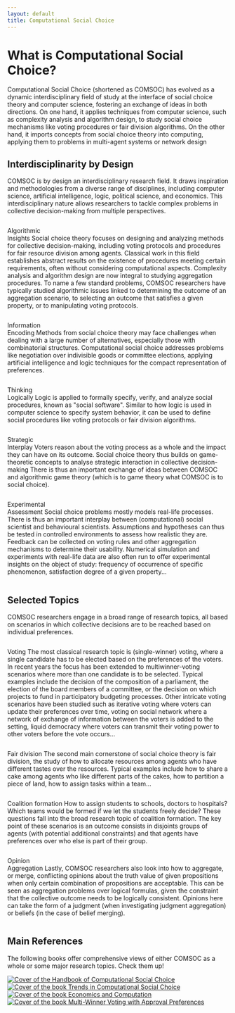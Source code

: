 ```yaml
---
layout: default
title: Computational Social Choice
---
```


# What is Computational Social Choice?

Computational Social Choice (shortened as COMSOC) has evolved as a dynamic interdisciplinary field of 
study at the interface of social choice theory and computer science, fostering an exchange of ideas 
in both directions.
On one hand, it applies techniques from computer science, such as complexity analysis and algorithm
design, to study social choice mechanisms like voting procedures or fair division algorithms.
On the other hand, it imports concepts from social choice theory into computing, applying them to 
problems in multi-agent systems or network design

## Interdisciplinarity by Design

COMSOC is by design an interdisciplinary research field. 
It draws inspiration and methodologies from a diverse range of disciplines, including computer science,
artificial intelligence, logic, political science, and economics. This interdisciplinary nature allows
researchers to tackle complex problems in collective decision-making from multiple perspectives.

<p style="display: inline-block;">
<span class="interdisciplinary-header lettrine">Algorithmic<br>Insights</span>
Social choice theory focuses on designing and analyzing methods for collective decision-making,
including voting protocols and procedures for fair resource division among agents. Classical work
in this field establishes abstract results on the existence of procedures meeting certain requirements,
often without considering computational aspects. Complexity analysis and algorithm design are now integral
to studying aggregation procedures. To name a few standard problems, COMSOC researchers have typically
studied algorithmic issues linked to determining the outcome of an aggregation scenario, to selecting an
outcome that satisfies a given property, or to manipulating voting protocols.
</p>

<p style="display: inline-block;">
<span class="interdisciplinary-header lettrine">Information<br>Encoding</span>
Methods from social choice theory may face challenges when dealing with a large number of alternatives,
especially those with combinatorial structures. Computational social choice addresses problems like
negotiation over indivisible goods or committee elections, applying artificial intelligence and logic
techniques for the compact representation of preferences.
</p>

<p style="display: inline-block;">
<span class="interdisciplinary-header lettrine">Thinking<br>Logically</span>
Logic is applied to formally specify, verify, and analyze social procedures, known as "social software".
Similar to how logic is used in computer science to specify system behavior, it can be used to define
social procedures like voting protocols or fair division algorithms.
</p>

<p style="display: inline-block;">
<span class="interdisciplinary-header lettrine">Strategic<br>Interplay</span>
Voters reason about the voting process as a whole and the impact they can have on its outcome.
Social choice theory thus builds on game-theoretic concepts to analyse strategic interaction in
collective decision-making
There is thus an important exchange of ideas between COMSOC and algorithmic game theory (which is 
to game theory what COMSOC is to social choice).
</p>

<p style="display: inline-block;">
<span class="interdisciplinary-header lettrine">Experimental<br>Assessment</span>
Social choice problems mostly models real-life processes.
There is thus an important interplay between (computational) social scientist and behavioural scientists.
Assumptions and hypotheses can thus be tested in controlled environments to assess how realistic they are.
Feedback can be collected on voting rules and other aggregation mechanisms to determine their usability.
Numerical simulation and experiments with real-life data are also often run to offer experimental insights
on the object of study: frequency of occurrence of specific phenomenon, satisfaction degree of a given
property...
</p>

## Selected Topics

COMSOC researchers engage in a broad range of research topics, all based on scenarios in which 
collective decisions are to be reached based on individual preferences.

<p style="display: inline-block;">
<span class="topics-header lettrine">Voting</span>
The most classical research topic is (single-winner) voting, where a single candidate
has to be elected based on the preferences of the voters.
In recent years the focus has been extended
to multiwinner-voting scenarios where more than one candidate is to be selected. Typical examples
include the decision of the composition of a parliament, the election of the board members of a committee,
or the decision on which projects to fund in participatory budgeting processes.
Other intricate voting scenarios have been studied such as iterative voting where voters can update
their preferences over time, voting on social network where a network of exchange of information
between the voters is added to the setting, liquid democracy where voters can transmit their voting
power to other voters before the vote occurs...
</p>

<p style="display: inline-block;">
<span class="topics-header lettrine">Fair division</span>
The second main cornerstone of social choice theory is fair division, the study
of how to allocate resources among agents who have different tastes over the resources.
Typical examples include how to share a cake among agents who like different parts of the cakes,
how to partition a piece of land, how to assign tasks within a team...
</p>

<p style="display: inline-block;">
<span class="topics-header lettrine">Coalition formation</span>
How to assign students to schools, doctors to hospitals? 
Which teams would be formed if we let the students freely decide?
These questions fall into the broad research topic of coalition formation.
The key point of these scenarios is an outcome consists in disjoints groups of agents (with potential
additional constraints) and that agents have preferences over who else is part of their group.
</p>

<p style="display: inline-block;">
<span class="topics-header lettrine">Opinion<br>Aggregation</span>
Lastly, COMSOC researchers also look into how to aggregate,
or merge, conflicting opinions about the truth value of given propositions when only certain
combination of propositions are acceptable.
This can be seen as aggregation problems over logical formulas, given the constraint that the
collective outcome needs to be logically consistent.
Opinions here can take the form of a judgment (when investigating judgment aggregation) or beliefs
(in the case of belief merging).
</p>

## Main References

The following books offer comprehensive views of either COMSOC as a whole or some major research 
topics. Check them up!

<div class="textbooks">
    <a href="https://www.cambridge.org/download_file/951600"><img src="{{ site.baseurl }}/assets/images/HandbookCOMSOC.png" alt="Cover of the Handbook of Computational Social Choice"></a>
    <a href="https://research.illc.uva.nl/COST-IC1205/BookDocs/TrendsCOMSOC.pdf"><img src="{{ site.baseurl }}/assets/images/TrendsCOMSOC.png" alt="Cover of the book Trends in Computational Social Choice"></a>
    <a href="https://link.springer.com/book/10.1007/978-3-662-47904-9"><img src="{{ site.baseurl }}/assets/images/EconomicsComputation.jpeg" alt="Cover of the book Economics and Computation"></a>
    <a href="https://link.springer.com/content/pdf/10.1007/978-3-031-09016-5.pdf"><img src="{{ site.baseurl }}/assets/images/MultiWinnerApproval.jpeg" alt="Cover of the book Multi-Winner Voting with Approval Preferences"></a>
</div>
